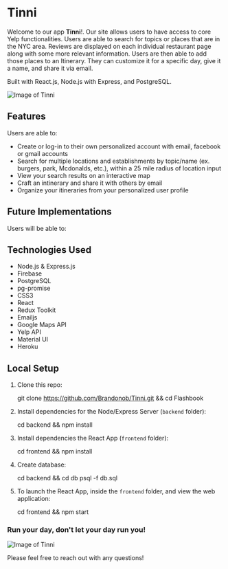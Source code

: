 # Tinni

Welcome to our app **Tinni**!. Our site allows users to have access to core Yelp functionalities. Users are able to search for topics or places that are in the NYC area. Reviews are displayed on each individual restaurant page along with some more relevant information. Users are then able to add those places to an Itinerary. They can customize it for a specific day, give it a name, and share it via email. 

Built with React.js, Node.js with Express, and PostgreSQL.

![Image of Tinni](./ReadmeImgs/tinniHome)

## Features

Users are able to:

* Create or log-in to their own personalized account with email, facebook or gmail accounts
* Search for multiple locations and establishments by topic/name (ex. burgers, park, Mcdonalds, etc.), within a 25 mile radius of location input
* View your search results on an interactive map 
* Craft an intinerary and share it with others by email
* Organize your itineraries from your personalized user profile



## Future Implementations

Users will be able to:

## Technologies Used

* Node.js & Express.js
* Firebase
* PostgreSQL
* pg-promise
* CSS3
* React
* Redux Toolkit
* Emailjs
* Google Maps API
* Yelp API
* Material UI
* Heroku

## Local Setup

1. Clone this repo:

    git clone https://github.com/Brandonob/Tinni.git && cd Flashbook

2. Install dependencies for the Node/Express Server (`backend` folder):

    cd backend && npm install
    
3. Install dependencies the React App (`frontend` folder):

    cd frontend && npm install

4. Create database:

    cd backend && cd db
    psql -f db.sql
    
5. To launch the React App, inside the `frontend` folder, and view the web application:

    cd frontend && npm start

### Run your day, don't let your day run you!

![Image of Tinni](https://i.ibb.co/jz7zztW/Screen-Shot-2020-09-28-at-6-24-09-PM.png)



Please feel free to reach out with any questions!
